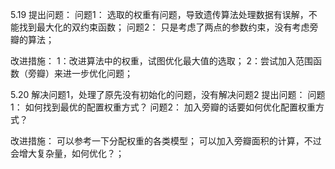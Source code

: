 5.19
提出问题：
问题1：
选取的权重有问题，导致遗传算法处理数据有误解，不能找到最大化的双约束函数；
问题2：
只是考虑了两点的参数约束，没有考虑旁瓣的算法；

改进措施：
1：改进算法中的权重，试图优化最大值的选取；
2：尝试加入范围函数（旁瓣）来进一步优化问题；

5.20
解决问题1，处理了原先没有初始化的问题，没有解决问题2
提出问题：
问题1：
如何找到最优的配置权重方式？
问题2：
加入旁瓣的话要如何优化配置权重方式？

改进措施：
可以参考一下分配权重的各类模型；
可以加入旁瓣面积的计算，不过会增大复杂量，如何优化？；
